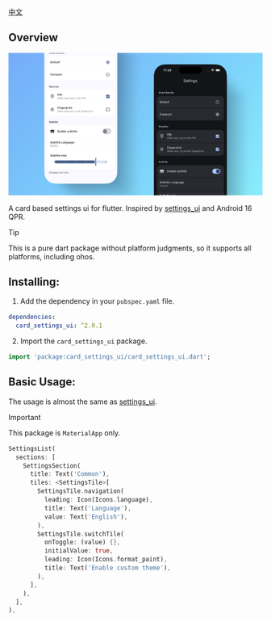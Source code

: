 [中文](README_CN.md)

## Overview

<p>  
  <img src="https://raw.githubusercontent.com/ErBWs/card-settings-ui/main/assets/demo.png">
</p>

A card based settings ui for flutter. Inspired by [settings_ui](https://pub.dev/packages/settings_ui) and Android 16 QPR.

> [!TIP]
>
> This is a pure dart package without platform judgments, so it supports all platforms, including ohos.

## Installing:

1. Add the dependency in your `pubspec.yaml` file.

```yaml
dependencies:
  card_settings_ui: ^2.0.1
 ```  

2. Import the `card_settings_ui` package.

```dart
import 'package:card_settings_ui/card_settings_ui.dart';
```

## Basic Usage:

The usage is almost the same as [settings_ui](https://pub.dev/packages/settings_ui).

> [!IMPORTANT]
>
> This package is `MaterialApp` only.

```dart
SettingsList(
  sections: [
    SettingsSection(
      title: Text('Common'),
      tiles: <SettingsTile>[
        SettingsTile.navigation(
          leading: Icon(Icons.language),
          title: Text('Language'),
          value: Text('English'),
        ),
        SettingsTile.switchTile(
          onToggle: (value) {},
          initialValue: true,
          leading: Icon(Icons.format_paint),
          title: Text('Enable custom theme'),
        ),
      ],
    ),
  ],
),
```
